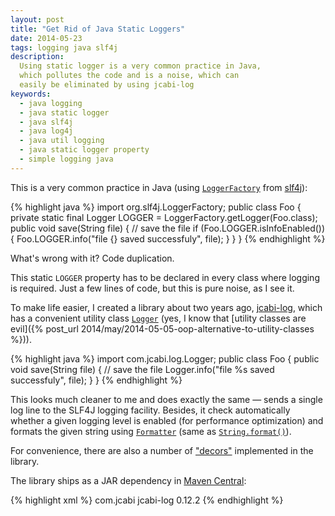 ```yaml
---
layout: post
title: "Get Rid of Java Static Loggers"
date: 2014-05-23
tags: logging java slf4j
description:
  Using static logger is a very common practice in Java,
  which pollutes the code and is a noise, which can
  easily be eliminated by using jcabi-log
keywords:
  - java logging
  - java static logger
  - java slf4j
  - java log4j
  - java util logging
  - java static logger property
  - simple logging java
---
```


This is a very common practice in Java
(using [`LoggerFactory`](http://www.slf4j.org/apidocs/org/slf4j/LoggerFactory.html)
from [slf4j](http://www.slf4j.org/)):

{% highlight java %}
import org.slf4j.LoggerFactory;
public class Foo {
  private static final Logger LOGGER =
    LoggerFactory.getLogger(Foo.class);
  public void save(String file) {
    // save the file
    if (Foo.LOGGER.isInfoEnabled()) {
      Foo.LOGGER.info("file {} saved successfuly", file);
    }
  }
}
{% endhighlight %}

What's wrong with it? Code duplication.

This static `LOGGER` property has to be declared in every class
where logging is required. Just a few lines of code, but
this is pure noise, as I see it.

To make life easier, I created a library about two years
ago, [jcabi-log](http://log.jcabi.com), which has a convenient
utility class [`Logger`](http://log.jcabi.com/apidocs-0.12.2/com/jcabi/log/Logger.html)
(yes, I know that [utility classes are evil]({% post_url 2014/may/2014-05-05-oop-alternative-to-utility-classes %})).

{% highlight java %}
import com.jcabi.log.Logger;
public class Foo {
  public void save(String file) {
    // save the file
    Logger.info("file %s saved successfuly", file);
  }
}
{% endhighlight %}

This looks much cleaner to me and does exactly
the same &mdash; sends a single log line to the SLF4J
logging facility. Besides, it check automatically whether a given logging
level is enabled (for performance optimization) and formats the
given string using [`Formatter`](http://docs.oracle.com/javase/7/docs/api/java/util/Formatter.html)
(same as [`String.format()`](http://docs.oracle.com/javase/7/docs/api/java/lang/String.html#format%28java.lang.String,+java.lang.Object...%29)).

For convenience, there are also a number of ["decors"](http://log.jcabi.com/decors.html)
implemented in the library.

The library ships as a JAR dependency in
[Maven Central](http://repo1.maven.org/maven2/com/jcabi/jcabi-log):

{% highlight xml %}
<dependency>
  <groupId>com.jcabi</groupId>
  <artifactId>jcabi-log</artifactId>
  <version>0.12.2</version>
</dependency>
{% endhighlight %}
